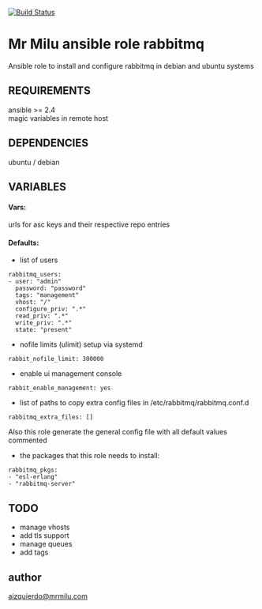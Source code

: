 [![Build Status](https://travis-ci.org/mrmilu/ansible-role-rabbitmq.svg?branch=master)](https://travis-ci.org/mrmilu/ansible-role-rabbitmq)

# Mr Milu ansible role rabbitmq

Ansible role to install and configure rabbitmq in debian and ubuntu systems

## REQUIREMENTS

ansible >= 2.4  
magic variables in remote host

## DEPENDENCIES
ubuntu / debian

## VARIABLES
#### Vars:
urls for asc keys and their respective repo entries

#### Defaults:
- list of users  

```
rabbitmq_users:
- user: "admin"
  password: "password"
  tags: "management"
  vhost: "/"
  configure_priv: ".*"
  read_priv: ".*"
  write_priv: ".*"
  state: "present"
```

* nofile limits (ulimit) setup via systemd

```
rabbit_nofile_limit: 300000
```

* enable ui management console

```
rabbit_enable_management: yes
```
* list of paths to copy extra config files in /etc/rabbitmq/rabbitmq.conf.d

```
rabbitmq_extra_files: []
```

Also this role generate the general config file with all default values commented

* the packages that this role needs to install:

```
rabbitmq_pkgs:
- "esl-erlang"
- "rabbitmq-server"
```

## TODO
- manage vhosts
- add tls support
- manage queues
- add tags


## author
aizquierdo@mrmilu.com
